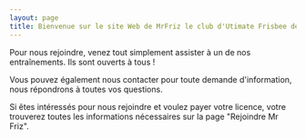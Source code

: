 ```yaml
---
layout: page
title: Bienvenue sur le site Web de MrFriz le club d'Utimate Frisbee de Rennes.
---
```



Pour nous rejoindre, venez tout simplement assister à un de nos entraînements. Ils sont ouverts à tous !

Vous pouvez également nous contacter pour toute demande d'information, nous répondrons à toutes vos questions.

Si êtes intéressés pour nous rejoindre et voulez payer votre licence, votre trouverez toutes les informations nécessaires sur la page "Rejoindre Mr Friz".
